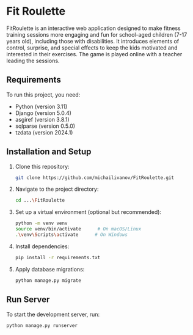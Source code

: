 # Fit Roulette

FitRoulette is an interactive web application designed to make fitness training sessions more engaging and fun for school-aged children (7-17 years old), including those with disabilities. 
It introduces elements of control, surprise, and special effects to keep the kids motivated and interested in their exercises. The game is played online with a teacher leading the sessions.

## Requirements

To run this project, you need:

- Python (version 3.11)
- Django (version 5.0.4)
- asgiref (version 3.8.1)
- sqlparse (version 0.5.0)
- tzdata (version 2024.1)

## Installation and Setup

1. Clone this repository:

    ```bash
    git clone https://github.com/michailivanov/FitRoulette.git
    ```

2. Navigate to the project directory:

    ```bash
    cd ...\FitRoulette
    ```

3. Set up a virtual environment (optional but recommended):

    ```bash
    python -m venv venv
    source venv/bin/activate      # On macOS/Linux
    .\venv\Scripts\activate      # On Windows
    ```

4. Install dependencies:

    ```bash
    pip install -r requirements.txt
    ```

5. Apply database migrations:

    ```bash
    python manage.py migrate
    ```

## Run Server

To start the development server, run:

  ```bash
  python manage.py runserver
  ```
